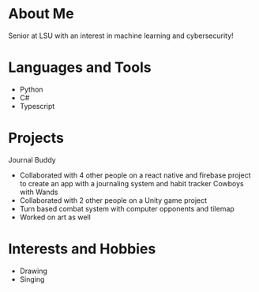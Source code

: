 # About Me
Senior at LSU with an interest in machine learning and cybersecurity!

# Languages and Tools
- Python
- C#
- Typescript

# Projects
Journal Buddy
- Collaborated with 4 other people on a react native and firebase project to create an app with a journaling system and habit tracker
Cowboys with Wands
- Collaborated with 2 other people on a Unity game project
- Turn based combat system with computer opponents and tilemap
- Worked on art as well

# Interests and Hobbies
- Drawing
- Singing
<!--
**yuki-scribbles/yuki-scribbles** is a ✨ _special_ ✨ repository because its `README.md` (this file) appears on your GitHub profile.

Here are some ideas to get you started:

- 🔭 I’m currently working on ...
- 🌱 I’m currently learning ...
- 👯 I’m looking to collaborate on ...
- 🤔 I’m looking for help with ...
- 💬 Ask me about ...
- 📫 How to reach me: ...
- 😄 Pronouns: ...
- ⚡ Fun fact: ...
-->

